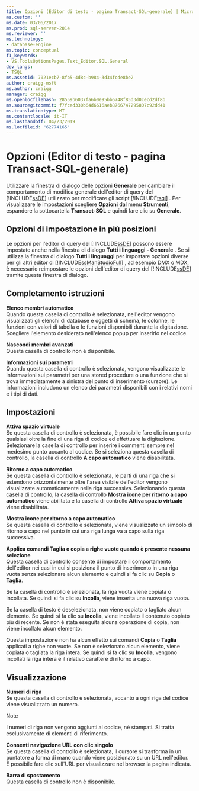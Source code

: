 ```yaml
---
title: Opzioni (Editor di testo - pagina Transact-SQL-generale) | Microsoft Docs
ms.custom: ''
ms.date: 03/06/2017
ms.prod: sql-server-2014
ms.reviewer: ''
ms.technology:
- database-engine
ms.topic: conceptual
f1_keywords:
- VS.ToolsOptionsPages.Text_Editor.SQL.General
dev_langs:
- TSQL
ms.assetid: 7021ecb7-8fb5-4d8c-b984-3d34fcde8be2
author: craigg-msft
ms.author: craigg
manager: craigg
ms.openlocfilehash: 28559b6037fa6b0e95bb6748f85d3d0cecd2df8b
ms.sourcegitcommit: f7fced330b64d6616aeb8766747295807c92dd41
ms.translationtype: MT
ms.contentlocale: it-IT
ms.lasthandoff: 04/23/2019
ms.locfileid: "62774165"
---
```

# <a name="options-text-editor---transact-sql--general-page"></a>Opzioni (Editor di testo - pagina Transact-SQL-generale)
  Utilizzare la finestra di dialogo delle opzioni **Generale** per cambiare il comportamento di modifica generale dell'editor di query del [!INCLUDE[ssDE](../includes/ssde-md.md)] utilizzato per modificare gli script [!INCLUDE[tsql](../includes/tsql-md.md)] . Per visualizzare le impostazioni scegliere **Opzioni** dal menu **Strumenti**, espandere la sottocartella **Transact-SQL** e quindi fare clic su **Generale**.  
  
## <a name="setting-options-in-multiple-locations"></a>Opzioni di impostazione in più posizioni  
 Le opzioni per l'editor di query del [!INCLUDE[ssDE](../includes/ssde-md.md)] possono essere impostate anche nella finestra di dialogo **Tutti i linguaggi - Generale** . Se si utilizza la finestra di dialogo **Tutti i linguaggi** per impostare opzioni diverse per gli altri editor di [!INCLUDE[ssManStudioFull](../includes/ssmanstudiofull-md.md)] , ad esempio DMX o MDX, è necessario reimpostare le opzioni dell'editor di query del [!INCLUDE[ssDE](../includes/ssde-md.md)] tramite questa finestra di dialogo.  
  
## <a name="statement-completion"></a>Completamento istruzioni  
 **Elenco membri automatico**  
 Quando questa casella di controllo è selezionata, nell'editor vengono visualizzati gli elenchi di database e oggetti di schema, le colonne, le funzioni con valori di tabella o le funzioni disponibili durante la digitazione. Scegliere l'elemento desiderato nell'elenco popup per inserirlo nel codice.  
  
 **Nascondi membri avanzati**  
 Questa casella di controllo non è disponibile.  
  
 **Informazioni sui parametri**  
 Quando questa casella di controllo è selezionata, vengono visualizzate le informazioni sui parametri per una stored procedure o una funzione che si trova immediatamente a sinistra del punto di inserimento (cursore). Le informazioni includono un elenco dei parametri disponibili con i relativi nomi e i tipi di dati.  
  
## <a name="settings"></a>Impostazioni  
 **Attiva spazio virtuale**  
 Se questa casella di controllo è selezionata, è possibile fare clic in un punto qualsiasi oltre la fine di una riga di codice ed effettuare la digitazione. Selezionare la casella di controllo per inserire i commenti sempre nel medesimo punto accanto al codice. Se si seleziona questa casella di controllo, la casella di controllo **A capo automatico** viene disabilitata.  
  
 **Ritorno a capo automatico**  
 Se questa casella di controllo è selezionata, le parti di una riga che si estendono orizzontalmente oltre l'area visibile dell'editor vengono visualizzate automaticamente nella riga successiva. Selezionando questa casella di controllo, la casella di controllo **Mostra icone per ritorno a capo automatico** viene abilitata e la casella di controllo **Attiva spazio virtuale** viene disabilitata.  
  
 **Mostra icone per ritorno a capo automatico**  
 Se questa casella di controllo è selezionata, viene visualizzato un simbolo di ritorno a capo nel punto in cui una riga lunga va a capo sulla riga successiva.  
  
 **Applica comandi Taglia o copia a righe vuote quando è presente nessuna selezione**  
 Questa casella di controllo consente di impostare il comportamento dell'editor nei casi in cui si posiziona il punto di inserimento in una riga vuota senza selezionare alcun elemento e quindi si fa clic su **Copia** o **Taglia**.  
  
 Se la casella di controllo è selezionata, la riga vuota viene copiata o incollata. Se quindi si fa clic su **Incolla**, viene inserita una nuova riga vuota.  
  
 Se la casella di testo è deselezionata, non viene copiato o tagliato alcun elemento. Se quindi si fa clic su **Incolla**, viene incollato il contenuto copiato più di recente. Se non è stata eseguita alcuna operazione di copia, non viene incollato alcun elemento.  
  
 Questa impostazione non ha alcun effetto sui comandi **Copia** o **Taglia** applicati a righe non vuote. Se non è selezionato alcun elemento, viene copiata o tagliata la riga intera. Se quindi si fa clic su **Incolla**, vengono incollati la riga intera e il relativo carattere di ritorno a capo.  
  
## <a name="display"></a>Visualizzazione  
 **Numeri di riga**  
 Se questa casella di controllo è selezionata, accanto a ogni riga del codice viene visualizzato un numero.  
  
> [!NOTE]  
>  I numeri di riga non vengono aggiunti al codice, né stampati. Si tratta esclusivamente di elementi di riferimento.  
  
 **Consenti navigazione URL con clic singolo**  
 Se questa casella di controllo è selezionata, il cursore si trasforma in un puntatore a forma di mano quando viene posizionato su un URL nell'editor. È possibile fare clic sull'URL per visualizzare nel browser la pagina indicata.  
  
 **Barra di spostamento**  
 Questa casella di controllo non è disponibile.  
  
  

